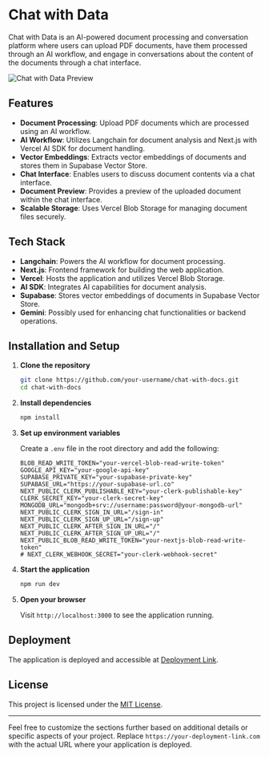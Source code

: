 

# Chat with Data

Chat with Data is an AI-powered document processing and conversation platform where users can upload PDF documents, have them processed through an AI workflow, and engage in conversations about the content of the documents through a chat interface.

![Chat with Data Preview](https://github.com/JayeshYadav99/Chat-with-Data/assets/107855172/1f778c1c-7994-4420-9b05-0c6c2aa1c09b)

## Features

- **Document Processing**: Upload PDF documents which are processed using an AI workflow.
- **AI Workflow**: Utilizes Langchain for document analysis and Next.js with Vercel AI SDK for document handling.
- **Vector Embeddings**: Extracts vector embeddings of documents and stores them in Supabase Vector Store.
- **Chat Interface**: Enables users to discuss document contents via a chat interface.
- **Document Preview**: Provides a preview of the uploaded document within the chat interface.
- **Scalable Storage**: Uses Vercel Blob Storage for managing document files securely.

## Tech Stack

- **Langchain**: Powers the AI workflow for document processing.
- **Next.js**: Frontend framework for building the web application.
- **Vercel**: Hosts the application and utilizes Vercel Blob Storage.
- **AI SDK**: Integrates AI capabilities for document analysis.
- **Supabase**: Stores vector embeddings of documents in Supabase Vector Store.
- **Gemini**: Possibly used for enhancing chat functionalities or backend operations.

## Installation and Setup

1. **Clone the repository**

   ```bash
   git clone https://github.com/your-username/chat-with-docs.git
   cd chat-with-docs
   ```

2. **Install dependencies**

   ```bash
   npm install
   ```

3. **Set up environment variables**

   Create a `.env` file in the root directory and add the following:

   ```plaintext
   BLOB_READ_WRITE_TOKEN="your-vercel-blob-read-write-token"
   GOOGLE_API_KEY="your-google-api-key"
   SUPABASE_PRIVATE_KEY="your-supabase-private-key"
   SUPABASE_URL="https://your-supabase-url.co"
   NEXT_PUBLIC_CLERK_PUBLISHABLE_KEY="your-clerk-publishable-key"
   CLERK_SECRET_KEY="your-clerk-secret-key"
   MONGODB_URL="mongodb+srv://username:password@your-mongodb-url"
   NEXT_PUBLIC_CLERK_SIGN_IN_URL="/sign-in"
   NEXT_PUBLIC_CLERK_SIGN_UP_URL="/sign-up"
   NEXT_PUBLIC_CLERK_AFTER_SIGN_IN_URL="/"
   NEXT_PUBLIC_CLERK_AFTER_SIGN_UP_URL="/"
   NEXT_PUBLIC_BLOB_READ_WRITE_TOKEN="your-nextjs-blob-read-write-token"
   # NEXT_CLERK_WEBHOOK_SECRET="your-clerk-webhook-secret"
   ```

4. **Start the application**

   ```bash
   npm run dev
   ```

5. **Open your browser**

   Visit `http://localhost:3000` to see the application running.

## Deployment

The application is deployed and accessible at [Deployment Link](https://chat-with-data-bice.vercel.app/).

## License

This project is licensed under the [MIT License](link-to-license-file).

---

Feel free to customize the sections further based on additional details or specific aspects of your project. Replace `https://your-deployment-link.com` with the actual URL where your application is deployed.
